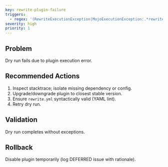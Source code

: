 ```yaml
---
key: rewrite-plugin-failure
triggers:
  - regex: '(RewriteExecutionException|MojoExecutionException:.*rewrite)'
severity: high
priority: 1
---
```


## Problem
Dry run fails due to plugin execution error.

## Recommended Actions
1. Inspect stacktrace; isolate missing dependency or config.
2. Upgrade/downgrade plugin to closest stable version.
3. Ensure `rewrite.yml` syntactically valid (YAML lint).
4. Retry dry run.

## Validation
Dry run completes without exceptions.

## Rollback
Disable plugin temporarily (log DEFERRED issue with rationale).
